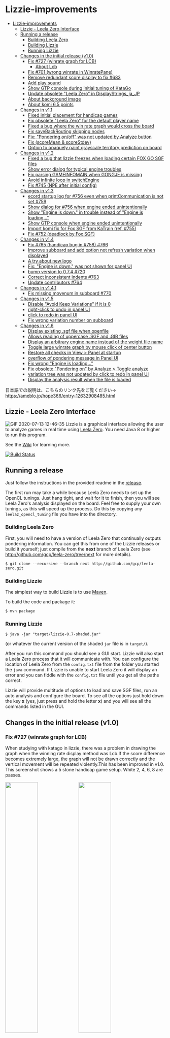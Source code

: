 # Lizzie-improvements

<!-- TOC -->

- [Lizzie-improvements](#lizzie-improvements)
    - [Lizzie - Leela Zero Interface](#lizzie---leela-zero-interface)
    - [Running a release](#running-a-release)
        - [Building Leela Zero](#building-leela-zero)
        - [Building Lizzie](#building-lizzie)
        - [Running Lizzie](#running-lizzie)
    - [Changes in the initial release (v1.0)](#changes-in-the-initial-release-v10)
        - [Fix #727 (winrate graph for LCB)](#fix-727-winrate-graph-for-lcb)
            - [About Lcb](#about-lcb)
        - [Fix #701 (wrong winrate in WinratePane)](#fix-701-wrong-winrate-in-winratepane)
        - [Remove redundant score display to fix #683](#remove-redundant-score-display-to-fix-683)
        - [Add play sound](#add-play-sound)
        - [Show GTP console during initial tuning of KataGo](#show-gtp-console-during-initial-tuning-of-katago)
        - [Update obsolete "Leela Zero" in DisplayStrings_ja_JP](#update-obsolete-leela-zero-in-displaystrings_ja_jp)
        - [About background image](#about-background-image)
        - [About komi 6.5 points](#about-komi-65-points)
    - [Changes in v1.1](#changes-in-v11)
        - [Fixed initial placement for handicap games](#fixed-initial-placement-for-handicap-games)
        - [Fix obsolete "Leela Zero" for the default player name](#fix-obsolete-leela-zero-for-the-default-player-name)
        - [Fixed a bug where the win rate graph would cross the board](#fixed-a-bug-where-the-win-rate-graph-would-cross-the-board)
        - [Fix saveBackRouting skipping nodes](#fix-savebackrouting-skipping-nodes)
        - [Fix: "Pondering on/off" was not updated by Analyze button](#fix-pondering-onoff-was-not-updated-by-analyze-button)
        - [Fix (scoreMean & scoreStdev)](#fix-scoremean--scorestdev)
        - [Option to opaquely paint grayscale territory prediction on board](#option-to-opaquely-paint-grayscale-territory-prediction-on-board)
    - [Changes in v1.2](#changes-in-v12)
        - [Fixed a bug that lizzie freezes when loading certain FOX GO SGF files](#fixed-a-bug-that-lizzie-freezes-when-loading-certain-fox-go-sgf-files)
        - [Show error dialog for typical engine troubles](#show-error-dialog-for-typical-engine-troubles)
        - [Fix parsing GAMEINFOMAIN when GONGJE is missing](#fix-parsing-gameinfomain-when-gongje-is-missing)
        - [Avoid infinite loop in switchEngine](#avoid-infinite-loop-in-switchengine)
        - [Fix #745 (NPE after initial config)](#fix-745-npe-after-initial-config)
    - [Changes in v1.3](#changes-in-v13)
        - [ecord startup log for #756 even when printCommunication is not set #759](#ecord-startup-log-for-756-even-when-printcommunication-is-not-set-759)
        - [Show dialog for #756 when engine ended unintentionally](#show-dialog-for-756-when-engine-ended-unintentionally)
        - [Show "Engine is down." in trouble instead of "Engine is loading..."](#show-engine-is-down-in-trouble-instead-of-engine-is-loading)
        - [Show GTP console when engine ended unintentionally](#show-gtp-console-when-engine-ended-unintentionally)
        - [Import komi fix for Fox SGF from KaTrain (ref. #755)](#import-komi-fix-for-fox-sgf-from-katrain-ref-755)
        - [Fix #752 (deadlock by Fox SGF)](#fix-752-deadlock-by-fox-sgf)
    - [Changes in v1.4](#changes-in-v14)
        - [Fix #765 (handicap bug in #758) #766](#fix-765-handicap-bug-in-758-766)
        - [Improve subboard and add option not refresh variation when displayed](#improve-subboard-and-add-option-not-refresh-variation-when-displayed)
        - [A try about new logo](#a-try-about-new-logo)
        - [Fix: "Engine is down." was not shown for panel UI](#fix-engine-is-down-was-not-shown-for-panel-ui)
        - [bump version to 0.7.4 #720](#bump-version-to-074-720)
        - [Correct inconsistent indents #763](#correct-inconsistent-indents-763)
        - [Update contributors #764](#update-contributors-764)
    - [Changes in v1.4.1](#changes-in-v141)
        - [Fix missing movenum in subboard #770](#fix-missing-movenum-in-subboard-770)
    - [Changes in v1.5](#changes-in-v15)
        - [Disable "Avoid Keep Variations" if it is 0](#disable-avoid-keep-variations-if-it-is-0)
        - [right-click to undo in panel UI](#right-click-to-undo-in-panel-ui)
        - [click to redo in panel UI](#click-to-redo-in-panel-ui)
        - [Fix wrong variation number on subboard](#fix-wrong-variation-number-on-subboard)
    - [Changes in v1.6](#changes-in-v16)
        - [Display existing .sgf file when openfile](#display-existing-sgf-file-when-openfile)
        - [Allows reading of uppercase .SGF and .GIB files](#allows-reading-of-uppercase-sgf-and-gib-files)
        - [Display an arbitrary engine name instead of the weight file name](#display-an-arbitrary-engine-name-instead-of-the-weight-file-name)
        - [Toggle large winrate graph by mouse click of center button](#toggle-large-winrate-graph-by-mouse-click-of-center-button)
        - [Restore all checks in View > Panel at startup](#restore-all-checks-in-view--panel-at-startup)
        - [overflow of pondering message in Panel UI](#overflow-of-pondering-message-in-panel-ui)
        - [Fix wrong "Engine is loading..."](#fix-wrong-engine-is-loading)
        - [Fix obsolete "Pondering on" by Analyze > Toggle analyze](#fix-obsolete-pondering-on-by-analyze--toggle-analyze)
        - [variation tree was not updated by click to redo in panel UI](#variation-tree-was-not-updated-by-click-to-redo-in-panel-ui)
        - [Display the analysis result when the file is loaded](#display-the-analysis-result-when-the-file-is-loaded)

<!-- /TOC -->

日本語での説明は、こちらのリンク先をご覧ください→
https://ameblo.jp/hope366/entry-12632908485.html

## Lizzie - Leela Zero Interface
![GIF 2020-07-13 12-46-35](https://user-images.githubusercontent.com/63999713/87269204-6d744200-c507-11ea-80aa-263f24205251.gif)
Lizzie is a graphical interface allowing the user to analyze games in
real time using [Leela Zero](https://github.com/gcp/leela-zero). You
need Java 8 or higher to run this program.

See the [Wiki](https://github.com/featurecat/lizzie/wiki) for learning more.

[![Build Status](https://travis-ci.org/featurecat/lizzie.svg?branch=master)](https://travis-ci.org/featurecat/lizzie?branch=master)


## Running a release

Just follow the instructions in the provided readme in the
[release](https://github.com/featurecat/lizzie/releases/tag/0.7.2).

The first run may take a while because Leela Zero needs to set up the
OpenCL tunings. Just hang tight, and wait for it to finish, then you
will see Leela Zero's analysis displayed on the board. Feel free to supply
your own tunings, as this will speed up the process. Do this by copying
any `leelaz_opencl_tuning` file you have into the directory.

### Building Leela Zero

First, you will need to have a version of Leela Zero that
continually outputs pondering information. You can get this from one
of the Lizzie releases or build it yourself; just compile from the **next**
branch of Leela Zero (see http://github.com/gcp/leela-zero/tree/next for more
details).

    $ git clone --recursive --branch next http://github.com/gcp/leela-zero.git

### Building Lizzie

The simplest way to build Lizzie is to use [Maven](https://maven.apache.org/).

To build the code and package it:

    $ mvn package

### Running Lizzie

    $ java -jar "target/lizzie-0.7-shaded.jar"

(or whatever the current version of the shaded `jar` file is in
`target/`).

After you run this command you should see a GUI start. Lizzie will also start a Leela Zero
process that it will communicate with. You can configure the location of Leela Zero from the
`config.txt` file from the folder you started the `java` command. If Lizzie is unable to start
Leela Zero it will display an error and you can fiddle with the `config.txt` file
until you get all the paths correct.

Lizzie will provide multitude of options to load and save SGF files, run an auto analysis and
configure the board. To see all the options just hold down the key **x** (yes, just press and hold
the letter **x**) and you will see all the commands listed in the GUI.

## Changes in the initial release (v1.0)

### Fix #727 (winrate graph for LCB)

 When studying with katago in lizzie, there was a problem in drawing the graph when the winning rate display method was Lcb.If the score difference becomes extremely large, the graph will not be drawn correctly and the vertical movement will be repeated violently.This has been improved in v1.0.
 This screenshot shows a 5 stone handicap game setup. White 2, 4, 6, 8 are passes.

<img src="https://user-images.githubusercontent.com/63999713/87446286-13bd6600-c634-11ea-88e7-39baf95f3f55.jpg" width="45%"> <img src="https://user-images.githubusercontent.com/63999713/87453050-eb863500-c63c-11ea-9bf9-69409e921ed3.jpg" width="45%">



#### About Lcb

 With LeelaZero, for example, Q3 is searched 10 times and the average win rate is 43.16%.
 LCB at this time is 40.86%.

 Q3 -> 10 (V: 43.16%) (LCB: 40.86%)

 In 10 searches, the winning rate of 43.16% shifts 2.3% (43.16-40.86) up and down,
 In other words, the true win rate is in the range below.

 40.86% <= 43.16% <= 45.46%

 This smaller one is the LCB, and as the number of searches increases, the deviation becomes smaller and the LCB approaches 43.16%.Generally, MCTS starts the one with the largest number of searches in Root, but Leela Zero uses the one with the largest LCB.I'm supposed to choose. This was about +70 Elo stronger.

### Fix #701 (wrong winrate in WinratePane)

 This screenshot is the second station of the 5th match of Alpha Go and Isedle 9th dan.The screenshot left is a real-time analysis, and the screenshot right is a sgf file saved in panel UI mode and loaded.The screenshot left showing the white win rate of 34.3% is correct and the screenshot right shows the previous number.This bug has been fixed.

<img src="https://user-images.githubusercontent.com/63999713/87452256-f5f3ff00-c63b-11ea-89be-9d7391379bf5.jpg" width="45%"> <img src="https://user-images.githubusercontent.com/63999713/87452332-115f0a00-c63c-11ea-9663-ca889d3a0095.jpg" width="45%">


### Remove redundant score display to fix #683

 Although the numerical value showing the disparity information is displayed in the upper center of the winning percentage bar, there was a bug that the numerical value here was always 0 when the pre-analyzed sgf file was read and moved with pondering off.In v1.0 this confusing display has been removed.

### Add play sound

 Put the jar file and the sound folder in the lizzie folder.When you start lizzie, an item called Settings → Play Sound has been added, so you can switch on/off the start sound here.You can also switch by ""play-sound": true," in config.txt.

### Show GTP console during initial tuning of KataGo

 Tuning is performed only the first time when the OpenCL version of katago is started with lizzie, so it may take a considerable time depending on the performance of the computer.So some people may give up thinking it is a bug or freeze.With this fix, the GTP console is displayed only at the first startup, and you can see that the tuning work is being performed internally.To verify, delete the KataGoData folder in the lizzie or katago folder and then launch the OpenCL version of katago with lizzie.

### Update obsolete "Leela Zero" in DisplayStrings_ja_JP

 In the official release version, "Leela Zero is loading" will continue to be displayed in the lower left until the analysis starts, regardless of the engine type.The modified version will display "Loading engine".

<img src="https://user-images.githubusercontent.com/63999713/87438168-2894fc00-c62a-11ea-8f0d-0de55759c7eb.jpg" width="45%"> <img src="https://user-images.githubusercontent.com/63999713/87439880-42374300-c62c-11ea-8da6-e2e0424b2dd1.jpg" width="45%">



### About background image

 In v1.0, the starry sky background is applied by default, but the user can apply any image.For the background image, put your favorite image in the yasnaya folder in the thema folder of the Lizzie folder, set the upper menu to yasnaya in the theme tab from the settings of the upper menu, and you can make it your favorite image with the path of the background image below it. I will. (It will be reflected when Lizzie is restarted after the change)
 We also recommend 1920x1080 as the size of the image file used. If the file size is small, it may not be displayed properly.

### About komi 6.5 points

 In the official release version, komi is set to 7.5 points, but it has been changed to apply 6.5 points at startup.This is convenient when using katago to consider Japanese rules and Korean rules. leelazero has no effect because it does not support variable komi.

## Changes in v1.1

### Fixed initial placement for handicap games

 In KataGo's handicap game, the initial placement was randomly determined, but it has been changed to the official placement.

 <img src="https://user-images.githubusercontent.com/63999713/87868402-1fac7d80-c9d0-11ea-8d12-6b4f9f78aae0.jpg" width="45%"> <img src="https://user-images.githubusercontent.com/63999713/87868427-584c5700-c9d0-11ea-822f-fc9c6c1790a2.jpg" width="45%">

### Fix obsolete "Leela Zero" for the default player name

 When playing a new game with KataGo, "Leela Zero" was displayed in the game info dialog box and the player name at the bottom of the board, but it has been changed to "AI".

  <img src="https://user-images.githubusercontent.com/63999713/87859317-49818800-c96f-11ea-9fcd-c48f721e76d1.jpg" width="45%"> <img src="https://user-images.githubusercontent.com/63999713/87859331-6453fc80-c96f-11ea-88b0-53d9aa8d0378.jpg" width="45%">

### Fixed a bug where the win rate graph would cross the board


 When loading a pre-analyzed sgf file and moving it from the beginning with pondering off, if the automatic width adjustment of the winning percentage graph is enabled, the graph appears to cross the main board greatly.This bug has been fixed in v1.1.

  ![graph](https://user-images.githubusercontent.com/63999713/87859391-cd3b7480-c96f-11ea-92a9-4fcc5df0f0c6.jpg)

### Fix saveBackRouting skipping nodes

 See the screenshot below. In the above screenshot, switch the engine from Katago to leelazero. It should be in the same phase, but the result will show the point of another previous branch, as in the screenshot below.Thus, if you have several branches, switching engines may show aspects of another previous branch. This bug has been fixed in v1.1.

![GIF 2020-07-13 14-43-42](https://user-images.githubusercontent.com/63999713/87859408-ec3a0680-c96f-11ea-914e-f4a0b105b5fd.gif)

### Fix: "Pondering on/off" was not updated by Analyze button

 When Pondering on is displayed, click the "Analysis" button on the toolbar to stop the search on the board. However, it does not update to "Pondering off" until you move the mouse cursor over the main board. In the modified version, "Pondering off" is displayed immediately after clicking the "Analysis" button.

 ![GIF 2020-07-19 3-40-03](https://user-images.githubusercontent.com/63999713/87859677-e8a77f00-c971-11ea-8a14-f4854c109022.gif)

### Fix (scoreMean & scoreStdev)

 There are three items above the winning percentage graph: "mean", "stdev", and "Last move". In real-time analysis, all three work normally, but when moved with the pondering off, "mean" and "stdev" are fixed at the final numerical values ​​and do not work properly.In v1.1, these two non-functioning items were hidden when moving with pondering off.

### Option to opaquely paint grayscale territory prediction on board

 About the lower menu "Kata Estimate", added the option to display with opaque white to black paint.To switch, go to View → KataGo Settings → Trend Information → Brend with board. The shortcut key is "Shift-Period". The changes will be reflected when you turn on Pondering on.

 <img src="https://user-images.githubusercontent.com/63999713/87859685-fe1ca900-c971-11ea-84e9-413694fde269.jpg" width=45%> <img src="https://user-images.githubusercontent.com/63999713/87859692-112f7900-c972-11ea-9bbc-9a1e682184d9.jpg" width=45%>

## Changes in v1.2

### Fixed a bug that lizzie freezes when loading certain FOX GO SGF files

 Some FOX GO game records contain many explanations and branches. This is often seen in official competitions between professionals.
 If you save this and load it with lizzie, lizzie may freeze. This bug has been fixed in v1.2.

### Show error dialog for typical engine troubles

 Previously, lizzie did not display any information if lizzie could not be started normally due to some flaw. With this fix, an error message will be displayed in a dialog box if the engine is improperly installed.

### Fix parsing GAMEINFOMAIN when GONGJE is missing

 This is a fix for GONGJE (komi) when loading a GIB format file, but the details are unknown and are currently under investigation.

### Avoid infinite loop in switchEngine

 Lizzie can freeze in switchEngine if the engine does not close its pipe after the GTP command "quit" for some reason.I'm afraid this may occur when users write their scripts for cloud engines.
 This bug has been fixed in v1.2.

### Fix #745 (NPE after initial config)
 
 Details are unknown.See [here](https://github.com/featurecat/lizzie/issues/745).

## Changes in v1.3

### ecord startup log for #756 even when printCommunication is not set #759

 The main reasons why lizzie does not start normally are that the engine command input is incorrect, the contents of the KataGo configuration file are incorrect, the weight file is incorrect, and so on.
 In such cases, lizzie will display in the Gtp console why it failed to start.

### Show dialog for #756 when engine ended unintentionally

 Displays an error message in a dialog box if the engine fails to start.

### Show "Engine is down." in trouble instead of "Engine is loading..." 

 If the engine fails to start, the status display at the bottom left was previously displayed as "Loading engine ...", but it has been changed to "Engin is down".

### Show GTP console when engine ended unintentionally

 With some of the above fixes, users can now easily identify the cause when lizzie fails to launch successfully.

 For example, if you start lizzie without placing it in the weight file lizzie folder, it will look like the screenshot below.

 ![error](https://user-images.githubusercontent.com/63999713/94359971-0832f480-00e5-11eb-9e54-c7f0b806e9fe.jpg)

### Import komi fix for Fox SGF from KaTrain (ref. #755)

 The FOX GO SGF file may contain incorrect komi values. Fixed to be converted to the correct komi value and read when loaded with lizzie

### Fix #752 (deadlock by Fox SGF)

 When loading a FOX GO SGF file, lizzie may freeze. A simple fix was made in v1.2, but a more ideal fix was made in v1.3.
 See [here](https://github.com/featurecat/lizzie/pull/757) for more information.

## Changes in v1.4

### Fix #765 (handicap bug in #758) #766

 Lizzie-v0.7.4 had a bug where the winning percentage and score lead were displayed at handicap stone when loading the SGF of the handicap game, but this bug has been fixed in this release.

### Improve subboard and add option not refresh variation when displayed

* mouse hover to stop flicker

  When the analysis is on, the sub-go board changes rapidly and the change charts change, making it difficult to see. It has been modified so that the change diagram is fixed when the mouse pointer is moved over the sub board.
  
* mouse wheel to change variation length
  
  By moving the mouse wheel up and down, you can slowly check the change diagram.

* left/right click to show nth variation

  Click the left and right mouse to display the nth change diagram.

* Addition of "No Refresh Displayed Variation" option

  On the main board, if you hover the mouse cursor over the candidate hand with analysis turned on, the various change charts will change rapidly and it will be difficult to see. You can fix the change chart by enabling this option.

### A try about new logo

 The icons on the taskbar are similar to Sabaki's and hard to distinguish, but the new logo looks like lizzie.

### Fix: "Engine is down." was not shown for panel UI

 This was applied in Lizzie-v0.7.4, but not in Lizzie-improved-v1.3, so I applied it in this release.

### bump version to 0.7.4 #720
### Correct inconsistent indents #763
### Update contributors #764

 These are not functionally explained in particular. If you are interested, please click [here](https://github.com/featurecat/lizzie/pulls?q=is%3Apr+is%3Aclosed)

## Changes in v1.4.1

### Fix missing movenum in subboard #770

 The stone on the sub board has a move number, but there was a bug in Lizzie-v 0.7.4 where this number disappears when you move the mouse cursor to the same position on the main board.
 This bug has been fixed in this release.

## Changes in v1.5

### Disable "Avoid Keep Variations" if it is 0

 Setting Settings> Engine> Avoid Keep Variations to "0" disables this feature and instead enables the "Undo" feature by right-clicking. (When the engine is Leela Zero)
 
### right-click to undo in panel UI

 In panel UI mode, right-clicking anywhere other than the main board did not respond (except for the sub board), but it has been fixed so that the "Undo" effect appears.

### click to redo in panel UI

 Switch to panel UI mode and line up some stones on the board. Next, put back the stones that were lined up. Left-click to place the stone in the same position as it was originally lined up. The stone will not be displayed by itself. Move the mouse cursor to see the stones. It's a very small detail, but it has been fixed so that the stone is displayed the moment you left-click.
 
### Fix wrong variation number on subboard

 Suppose you currently have 10 candidate moves on the main board. By clicking left and right on the sub board, the change diagram from 1 to 10 is displayed. And the number of the change diagram is displayed at the bottom right of the sub board. At this time, there was a bug that the wrong number "11" was displayed. This bug has been fixed in v1.5.

## Changes in v1.6

### Display existing .sgf file when openfile

 Resolved an issue where existing files were not displayed when saving the file.

 <img src="https://user-images.githubusercontent.com/63999713/97395229-d1404080-1927-11eb-8dea-d4f67e6985fb.png" width="45%"> <img src="https://user-images.githubusercontent.com/63999713/97395424-41e75d00-1928-11eb-9cef-cd5afec00c0b.png" width="45%">  

### Allows reading of uppercase .SGF and .GIB files

 Resolves an issue where uppercase .SGF and .GIB files could not be loaded.

### Display an arbitrary engine name instead of the weight file name

 As shown in the screenshot below, you can freely edit the pull-down menu display when selecting an engine by adding an arbitrary engine name to the beginning of the engine command.
 ![engine1](https://user-images.githubusercontent.com/63999713/97095142-d044b000-1696-11eb-9a92-cf92e1698539.png)
 ![engine2](https://user-images.githubusercontent.com/63999713/97095155-eeaaab80-1696-11eb-8c69-7566f0e5eece.png)
 
### Toggle large winrate graph by mouse click of center button 

 You can now zoom in / out the winning percentage graph by clicking the center of the mouse.

### Restore all checks in View > Panel at startup 

 The settings of various panel displays are stored in lizzie and will be reflected at the next startup.

### overflow of pondering message in Panel UI

 Solved the problem that the status display at the bottom left was slightly shifted downward when in panel UI mode.

### Fix wrong "Engine is loading..."  

 * Fix forever "Engine is loading..." if pondering is off
 
      Fixed an issue where when lizzie was started, if the analysis was stopped before the analysis was started, the status display at the bottom left would remain "Engine is loading" indefinitely.
  
 * Fix unshown "Engine is loading..." until mouse move 

      Solved the problem that "Engine is loading" was not displayed until the mouse was moved when switching the engine.

### Fix obsolete "Pondering on" by Analyze > Toggle analyze

 Solved the problem that the status display at the bottom left was not updated even when switching analysis on / off.

### variation tree was not updated by click to redo in panel UI

 Place some stones on the main board when in panel UI mode. Exclude the next stone and place it in the same place you first placed it. At this time, there was a problem that the change diagram on the upper right was not updated correctly. It has been fixed in v1.6.

### Display the analysis result when the file is loaded

 In the official release version of Lizzie-v 0.7.4, there is a bug that the analysis result is not displayed even if the sgf file containing the analysis result is loaded, but in the Lizzie-improved series, this bug is not present.

 

 
  





